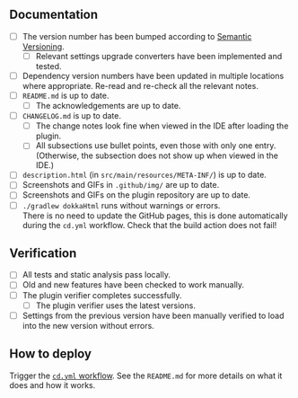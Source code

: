 ## Documentation
* [ ] The version number has been bumped according to [Semantic Versioning](https://semver.org/).  
  * [ ] Relevant settings upgrade converters have been implemented and tested.
* [ ] Dependency version numbers have been updated in multiple locations where appropriate. Re-read and re-check all the relevant notes.
* [ ] `README.md` is up to date.
  * [ ] The acknowledgements are up to date.
* [ ] `CHANGELOG.md` is up to date.
  * [ ] The change notes look fine when viewed in the IDE after loading the plugin.
  * [ ] All subsections use bullet points, even those with only one entry. (Otherwise, the subsection does not show up when viewed in the IDE.)
* [ ] `description.html` (in `src/main/resources/META-INF/`) is up to date.
* [ ] Screenshots and GIFs in `.github/img/` are up to date.
* [ ] Screenshots and GIFs on the plugin repository are up to date.
  <!--
  How to update screenshots:
  * Set the global UI scale to 200% before recording/screenshotting to ensure high-resolution images.
  * Use the project in `src/test/resources/screenshots/` to store code snippets in.
    Do not store `.idea/`, `.gradle`, and similar build files in this project.
  * Hide (inlay) hints and set font size to 20.
  * Distance between bottom of "Refresh" button and top of button bar at bottom is 50 pixels, or the original distance, whichever is smaller.
  * On Linux, the screen can be recorded using [peek](https://github.com/phw/peek) or
    [SimpleScreenRecorder](https://www.maartenbaert.be/simplescreenrecorder/).
  * Reducing GIF size is a difficult process.
    The following seems to work fine:
    1. `for f in ./*.webm; do ffmpeg -y -i "$f" -vf "fps=10,scale=768:-1:flags=lanczos,split[s0][s1];[s0]palettegen[p];[s1][p]paletteuse" -loop 0 "${f%.*}.gif"; done`
    2. Go to [ezgif](https://ezgif.com/optimize) and upload the GIF to reduce in size.
    3. Apply the following optimisations in question; after each result, you can click "Optimize" to apply another filter:
       1. "Color Reduction" to 64 colours
       2. "Optimize Transparency" with 2% fuzz
       3. "Lossy GIF" with compression level 30
  -->
* [ ] `./gradlew dokkaHtml` runs without warnings or errors.  
  There is no need to update the GitHub pages, this is done automatically during the `cd.yml` workflow.
  Check that the build action does not fail!

## Verification
* [ ] All tests and static analysis pass locally.
* [ ] Old and new features have been checked to work manually.
* [ ] The plugin verifier completes successfully.
  * [ ] The plugin verifier uses the latest versions.
* [ ] Settings from the previous version have been manually verified to load into the new version without errors.

## How to deploy
Trigger the [`cd.yml` workflow](https://github.com/fwdekker/intellij-randomness/actions/workflows/cd.yml).
See the `README.md` for more details on what it does and how it works.
